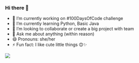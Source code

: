 ### Hi there 👋



- 🔭 I’m currently working on #100DaysOfCode challenge
- 🌱 I’m currently learning Python, Basic Java
- 👯 I’m looking to collaborate or create a big project with team 
- 💬 Ask me about anything (within reason)
- 😄 Pronouns: she/her
- ⚡ Fun fact: I like cute little things 😊✨

![](https://leetcard.jacoblin.cool/rudenkoliliia13?cache=0)
